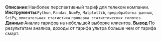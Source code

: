 
**Описание**:Наиболее перспективный тариф для телеком компании.
**Инструменты**:`Python`, `Pandas`, `NumPy`, `Matplotlib`, `предобработка данных`, `SciPy`, `описательная статистика` `проверка статистических гипотез`.
**Данные**:Анализ тарифов на небольшой выборке клиентов.
**Вывод**:По результатам анализа, доходы от тарифа ультра больше чем от тарифа смарт.